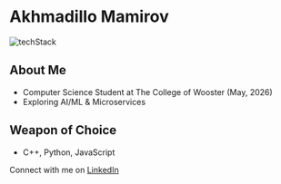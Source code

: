 # Akhmadillo Mamirov
![techStack](https://github.com/akhmadmamirov/akhmadmamirov/assets/105142060/04914f33-870e-4fd1-9913-be4aff89f716)

## About Me
- Computer Science Student at The College of Wooster (May, 2026)
- Exploring AI/ML & Microservices

## Weapon of Choice
- C++, Python, JavaScript 

Connect with me on [LinkedIn](https://www.linkedin.com/in/akhmadillomamirov/)
